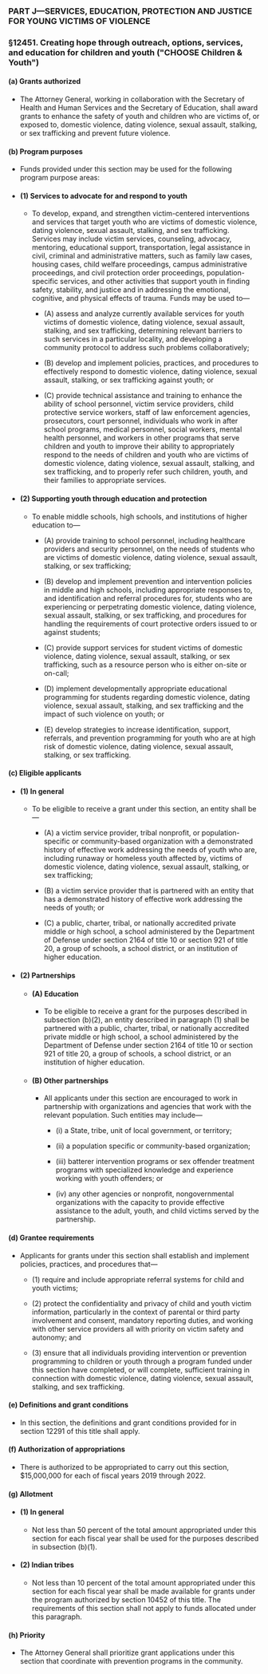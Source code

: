 ### PART J—SERVICES, EDUCATION, PROTECTION AND JUSTICE FOR YOUNG VICTIMS OF VIOLENCE

### §12451. Creating hope through outreach, options, services, and education for children and youth ("CHOOSE Children & Youth")
#### (a) Grants authorized
* The Attorney General, working in collaboration with the Secretary of Health and Human Services and the Secretary of Education, shall award grants to enhance the safety of youth and children who are victims of, or exposed to, domestic violence, dating violence, sexual assault, stalking, or sex trafficking and prevent future violence.

#### (b) Program purposes
* Funds provided under this section may be used for the following program purpose areas:

* #### (1) Services to advocate for and respond to youth
  * To develop, expand, and strengthen victim-centered interventions and services that target youth who are victims of domestic violence, dating violence, sexual assault, stalking, and sex trafficking. Services may include victim services, counseling, advocacy, mentoring, educational support, transportation, legal assistance in civil, criminal and administrative matters, such as family law cases, housing cases, child welfare proceedings, campus administrative proceedings, and civil protection order proceedings, population-specific services, and other activities that support youth in finding safety, stability, and justice and in addressing the emotional, cognitive, and physical effects of trauma. Funds may be used to—

    * (A) assess and analyze currently available services for youth victims of domestic violence, dating violence, sexual assault, stalking, and sex trafficking, determining relevant barriers to such services in a particular locality, and developing a community protocol to address such problems collaboratively;

    * (B) develop and implement policies, practices, and procedures to effectively respond to domestic violence, dating violence, sexual assault, stalking, or sex trafficking against youth; or

    * (C) provide technical assistance and training to enhance the ability of school personnel, victim service providers, child protective service workers, staff of law enforcement agencies, prosecutors, court personnel, individuals who work in after school programs, medical personnel, social workers, mental health personnel, and workers in other programs that serve children and youth to improve their ability to appropriately respond to the needs of children and youth who are victims of domestic violence, dating violence, sexual assault, stalking, and sex trafficking, and to properly refer such children, youth, and their families to appropriate services.

* #### (2) Supporting youth through education and protection
  * To enable middle schools, high schools, and institutions of higher education to—

    * (A) provide training to school personnel, including healthcare providers and security personnel, on the needs of students who are victims of domestic violence, dating violence, sexual assault, stalking, or sex trafficking;

    * (B) develop and implement prevention and intervention policies in middle and high schools, including appropriate responses to, and identification and referral procedures for, students who are experiencing or perpetrating domestic violence, dating violence, sexual assault, stalking, or sex trafficking, and procedures for handling the requirements of court protective orders issued to or against students;

    * (C) provide support services for student victims of domestic violence, dating violence, sexual assault, stalking, or sex trafficking, such as a resource person who is either on-site or on-call;

    * (D) implement developmentally appropriate educational programming for students regarding domestic violence, dating violence, sexual assault, stalking, and sex trafficking and the impact of such violence on youth; or

    * (E) develop strategies to increase identification, support, referrals, and prevention programming for youth who are at high risk of domestic violence, dating violence, sexual assault, stalking, or sex trafficking.

#### (c) Eligible applicants
* #### (1) In general
  * To be eligible to receive a grant under this section, an entity shall be—

    * (A) a victim service provider, tribal nonprofit, or population-specific or community-based organization with a demonstrated history of effective work addressing the needs of youth who are, including runaway or homeless youth affected by, victims of domestic violence, dating violence, sexual assault, stalking, or sex trafficking;

    * (B) a victim service provider that is partnered with an entity that has a demonstrated history of effective work addressing the needs of youth; or

    * (C) a public, charter, tribal, or nationally accredited private middle or high school, a school administered by the Department of Defense under section 2164 of title 10 or section 921 of title 20, a group of schools, a school district, or an institution of higher education.

* #### (2) Partnerships
  * #### (A) Education
    * To be eligible to receive a grant for the purposes described in subsection (b)(2), an entity described in paragraph (1) shall be partnered with a public, charter, tribal, or nationally accredited private middle or high school, a school administered by the Department of Defense under section 2164 of title 10 or section 921 of title 20, a group of schools, a school district, or an institution of higher education.

  * #### (B) Other partnerships
    * All applicants under this section are encouraged to work in partnership with organizations and agencies that work with the relevant population. Such entities may include—

      * (i) a State, tribe, unit of local government, or territory;

      * (ii) a population specific or community-based organization;

      * (iii) batterer intervention programs or sex offender treatment programs with specialized knowledge and experience working with youth offenders; or

      * (iv) any other agencies or nonprofit, nongovernmental organizations with the capacity to provide effective assistance to the adult, youth, and child victims served by the partnership.

#### (d) Grantee requirements
* Applicants for grants under this section shall establish and implement policies, practices, and procedures that—

  * (1) require and include appropriate referral systems for child and youth victims;

  * (2) protect the confidentiality and privacy of child and youth victim information, particularly in the context of parental or third party involvement and consent, mandatory reporting duties, and working with other service providers all with priority on victim safety and autonomy; and

  * (3) ensure that all individuals providing intervention or prevention programming to children or youth through a program funded under this section have completed, or will complete, sufficient training in connection with domestic violence, dating violence, sexual assault, stalking, and sex trafficking.

#### (e) Definitions and grant conditions
* In this section, the definitions and grant conditions provided for in section 12291 of this title shall apply.

#### (f) Authorization of appropriations
* There is authorized to be appropriated to carry out this section, $15,000,000 for each of fiscal years 2019 through 2022.

#### (g) Allotment
* #### (1) In general
  * Not less than 50 percent of the total amount appropriated under this section for each fiscal year shall be used for the purposes described in subsection (b)(1).

* #### (2) Indian tribes
  * Not less than 10 percent of the total amount appropriated under this section for each fiscal year shall be made available for grants under the program authorized by section 10452 of this title. The requirements of this section shall not apply to funds allocated under this paragraph.

#### (h) Priority
* The Attorney General shall prioritize grant applications under this section that coordinate with prevention programs in the community.